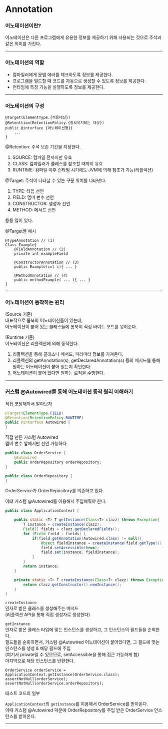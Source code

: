 # Annotation

### 어노테이션이란?

어노테이션은 다른 프로그램에게 유용한 정보를 제공하기 위해 사용되는 것으로 주석과 같은 의미를 가진다.

---

### 어노테이션의 역할
- 컴파일러에게 문법 에러를 체크하도록 정보를 제공한다.
- 프로그램을 빌드할 때 코드를 자동으로 생성할 수 있도록 정보를 제공한다.
- 런타임에 특정 기능을 실행하도록 정보를 제공한다.

---

### 어노테이션의 구성

```
@Target(ElementType.{적용대상})
@Retenttion(RetentionPolicy.{정보유지되는 대상})
public @interface {어노테이션명}{
    ...
}
```

@Retention: 주석 보존 기간을 지정한다.
1. SOURCE: 컴파일 전까지만 유효
2. CLASS: 컴파일러가 클래스를 참조할 때까지 유효
3. RUNTIME: 컴파일 이후 런타임 시기에도 JVM에 의해 참조가 가능(리플렉션)

@Target: 주석이 나타날 수 있는 구문 위치를 나타낸다.
1. TYPE: 타입 선언
2. FIELD: 멤버 변수 선언
3. CONSTRUCTOR: 생성자 선언
4. METHOD: 메서드 선언

등등 많이 있다.


@Target별 예시  
```
@TypeAnnotation // (1)
Class Example{
    @FieldAnnotation // (2)
    private int exampleField

    @ConstructorAnnotation // (3)
    public Example(int i){ ... }

    @MethodAnnotation // (4)
    public methodExample( ... ){ ... }
}
```

---

### 어노테이션이 동작하는 원리

(Source 기준)  
대표적으로 롬북의 어노테이션들이 있는데,  
어노테이션이 붙어 있는 클래스들에 롬북이 직접 바이트 코드를 넣어준다.

(Runtime 기준)  
어노테이션은 리플렉션에 의해 동작한다.

1. 리플렉션을 통해 클래스나 메서드, 파라미터 정보를 가져온다.
2. 리플렉션의 getAnnotation(s), getDeclaredAnnotation(s) 등의 메서드를 통해 원하는 어노테이션이 붙어 있는지 확인한다.
3. 어노테이션이 붙어 있다면 원하는 로직을 수행한다.

---

### 커스텀 @Autowired를 통해 어노테이션 동작 원리 이해하기

직접 코딩해봐서 알아보자

```java
@Target(ElementType.FIELD)
@Retention(RetentionPolicy.RUNTIME)
public @interface Autowired {
}
```
직접 만든 커스텀 Autowired<br>
멤버 변수 앞에서만 선언 가능하다

```java
public class OrderService {
    @Autowired
    public OrderRepository orderRepository;
}

public class OrderRepository {
}
```

OrderService가 OrderRepository를 의존하고 있다.

이떄 커스텀 @Autowired를 이용해서 주입해줘야 한다.

```java
public class ApplicationContext {

    public static <T> T getInstance(Class<T> clazz) throws Exception{
        T instance = createInstance(clazz);
        Field[] fields = clazz.getDeclaredFields();
        for (Field field : fields) {
            if(field.getAnnotation(Autowired.class) != null){
                Object fieldInstance = createInstance(field.getType());
                field.setAccessible(true);
                field.set(instance, fieldInstance);
            }
        }
        return instance;
    }

    private static <T> T createInstance(Class<T> clazz) throws Exception{
        return clazz.getConstructor().newInstance();
    }
}
```

```createInstance```<br>
인자로 받은 클래스를 생성해주는 메서드<br>
(리플렉션 API을 통해 직접 생성자로 생성한다)

```getInstance```<br>
인자로 받은 클래스 타입에 맞는 인스턴스를 생성하고, 그 인스턴스의 필드들을 순회한다.<br>
필드들을 순회하면서, 커스텀 @Autowired 어노테이션이 붙어있다면, 그 필드에 맞는 인스턴스를 생성 & 해당 필드에 주입<br>
(여기서 private일 수 있으므로, setAccessible을 통해 접근 가능하게 함)<br>
마지막으로 해당 인스턴스를 반환한다.


```
OrderService orderService = ApplicationContext.getInstance(OrderService.class);
assertNotNull(orderService);
assertNotNull(orderService.orderRepository);
```

테스트 코드의 일부

```ApplicationContext```의 ```getInstance```를 이용해서 OrderService를 받아온다.<br>
이때 커스텀 @Autowired 덕분에 OrderRepository를 주입 받은 OrderService 인스턴스를 받아온다.

---

